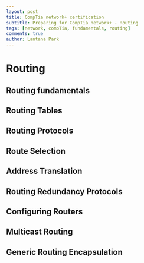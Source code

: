 ```yaml
---
layout: post
title: CompTia network+ certification
subtitle: Preparing for CompTia network+ - Routing
tags: [network, compTia, fundamentals, routing]
comments: true
author: Lantana Park
---
```


# Routing

## Routing fundamentals

## Routing Tables

## Routing Protocols

## Route Selection

## Address Translation

## Routing Redundancy Protocols

## Configuring Routers

## Multicast Routing

## Generic Routing Encapsulation
